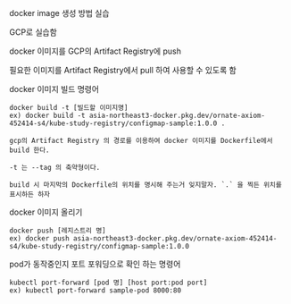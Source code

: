 docker image 생성 방법 실습

GCP로 실습함

docker 이미지를 GCP의 Artifact Registry에 push

필요한 이미지를 Artifact Registry에서 pull 하여 사용할 수 있도록 함

docker 이미지 빌드 명령어

```
docker build -t [빌드할 이미지명]
ex) docker build -t asia-northeast3-docker.pkg.dev/ornate-axiom-452414-s4/kube-study-registry/configmap-sample:1.0.0 .

gcp의 Artifact Registry 의 경로를 이용하여 docker 이미지를 Dockerfile에서 build 한다.

-t 는 --tag 의 축약형이다.

build 시 마지막의 Dockerfile의 위치를 명시해 주는거 잊지말자. `.` 을 찍든 위치를 표시하든 하자
```

docker 이미지 올리기

```
docker push [레지스트리 명]
ex) docker push asia-northeast3-docker.pkg.dev/ornate-axiom-452414-s4/kube-study-registry/configmap-sample:1.0.0
```

pod가 동작중인지 포트 포워딩으로 확인 하는 명령어

```
kubectl port-forward [pod 명] [host port:pod port]
ex) kubectl port-forward sample-pod 8000:80
```